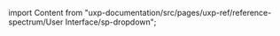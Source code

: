 
import Content from "uxp-documentation/src/pages/uxp-ref/reference-spectrum/User Interface/sp-dropdown";

<Content query="product=xd"/>
